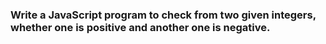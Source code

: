 ### Write a JavaScript program to check from two given integers, whether one is positive and another one is negative.